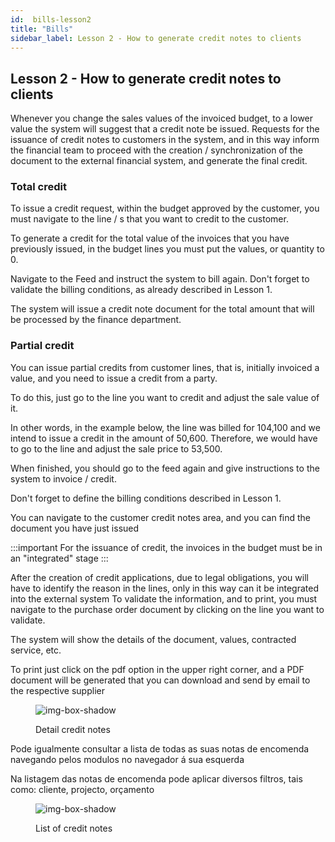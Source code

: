 ```yaml
---
id:  bills-lesson2
title: "Bills"
sidebar_label: Lesson 2 - How to generate credit notes to clients
---
```


## Lesson 2 - How to generate credit notes to clients

Whenever you change the sales values ​​of the invoiced budget, to a lower value the system will suggest that a credit note be issued.
Requests for the issuance of credit notes to customers in the system, and in this way inform the financial team to proceed with the creation / synchronization of the document to the external financial system, and generate the final credit.

<h3>Total credit</h3>

To issue a credit request, within the budget approved by the customer, you must navigate to the line / s that you want to credit to the customer.

To generate a credit for the total value of the invoices that you have previously issued, in the budget lines you must put the values, or quantity to 0.

Navigate to the Feed and instruct the system to bill again. Don't forget to validate the billing conditions, as already described in Lesson 1.

The system will issue a credit note document for the total amount that will be processed by the finance department.

<h3>Partial credit</h3>

You can issue partial credits from customer lines, that is, initially invoiced a value, and you need to issue a credit from a party.

To do this, just go to the line you want to credit and adjust the sale value of it.

In other words, in the example below, the line was billed for 104,100 and we intend to issue a credit in the amount of 50,600. Therefore, we would have to go to the line and adjust the sale price to 53,500.

When finished, you should go to the feed again and give instructions to the system to invoice / credit.

Don't forget to define the billing conditions described in Lesson 1.

 

You can navigate to the customer credit notes area, and you can find the document you have just issued

:::important
For the issuance of credit, the invoices in the budget must be in an "integrated" stage
:::

After the creation of credit applications, due to legal obligations, you will have to identify the reason in the lines, only in this way can it be integrated into the external system
To validate the information, and to print, you must navigate to the purchase order document by clicking on the line you want to validate.

The system will show the details of the document, values, contracted service, etc.

To print just click on the pdf option in the upper right corner, and a PDF document will be generated that you can download and send by email to the respective supplier


<figure>

![img-box-shadow](/img/university/bills/bills-lesson2-1.png)
<figcaption>Detail credit notes</figcaption>
</figure>

Pode igualmente consultar a lista de todas as suas notas de encomenda navegando pelos modulos no navegador á sua esquerda

Na listagem das notas de encomenda pode aplicar diversos filtros, tais como: cliente, projecto, orçamento

<figure>

![img-box-shadow](/img/university/bills/bills-lesson2-1.png)
<figcaption>List of credit notes</figcaption>
</figure>


 